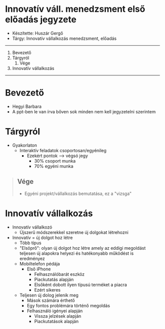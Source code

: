 # Innovatív váll. menedzsment első előadás jegyzete
- Készítette: Huszár Gergő
- Tárgy: Innovatív vállalkozás menedzsment, előadás

---
1. Bevezető
2. Tárgyról
   1. Vége
3. Innovatív vállalkozás
---
# Bevezető
- Hegyi Barbara
- A ppt-ben le van írva bőven sok minden nem kell jegyzetelni szerintem
# Tárgyról
- Gyakorlaton
  - Interaktív feladatok csoportosan/egyénileg
    - Ezekért pontok --> végsó jegy
      - 30% csoport munka
      - 70% egyéni munka
> ## Vége
>  - Egyéni projekt/vállalkozás bemutatása, ez a "vizsga"
# Innovatív vállalkozás
- Innovatív vállalkozó
  - Újszerű módszerekkel szeretne új dolgokat létrehozni
- Innovatív = új dolgot hoz létre
  - Több típus
  - "Elsöprő": olyan új dolgot hoz létre amely az eddigi megoldást teljesen új alapokra helyezi és hatékonyabb működést is eredményez
  - Mobiltelefon pédája
    - Első iPhone
      - Felhasználóbarát eszköz
      - Piackutatás alapján
      - Elsőként dobott ilyen típusú terméket a piacra
      - Ezért sikeres
  - Teljesen új dolog jelenik meg
    - Mások számára érthető
    - Egy fontos problémára történő megoldás
    - Felhasználó igényei alapján 
      - Vissza jelzések alapján
      - Piackutatások alapján
